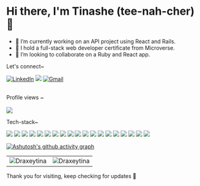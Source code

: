 <h1> Hi there, I'm Tinashe (tee-nah-cher)👋</h1>

- 🔭 I’m currently working on an API project using React and Rails. 
- 🌱 I hold a full-stack web developer certificate from Microverse.
- 👯 I’m looking to collaborate on a Ruby and React app.

<div align="left">
  <p>Let's connect~</p>
<a  href="https://www.linkedin.com/in/timothy-tinashe-murambinda" target="_blank"><img alt="LinkedIn" src="https://img.shields.io/badge/linkedin%20-%230077B5.svg?&style=plastic&logo=linkedin&logoColor=white" /></a>
<a href="https://twitter.com/tinamura2" target="_blank"> <img src="https://img.shields.io/badge/twitter-%2300acee.svg?&style=plastic&logo=twitter&logoColor=white&alt=twitter" /></a>
<a href="mailto:tinashemurambinda@gmail.com"><img  alt="Gmail" src="https://img.shields.io/badge/Gmail-D14836?style=plastic&logo=gmail&logoColor=white" /><a/>
<br>
<br>
</div>


<p align="left"> 
  Profile views ~ <br><br>
  <img src="https://profile-counter.glitch.me/Draxeytina/count.svg" />
</p>

<p align="left">Tech-stack~</p>
<div align="left">
<img src="https://img.shields.io/badge/javascript-%23323330.svg?style=plastic&logo=javascript&logoColor=%23F7DF1E" /> <img src="https://img.shields.io/badge/react-%2320232a.svg?style=plastic&logo=react&logoColor=%2361DAFB" /> <img src="https://img.shields.io/badge/ruby-%23CC342D.svg?style=plastic&logo=ruby&logoColor=white" /> <img src="https://img.shields.io/badge/rails-%23CC0000.svg?style=plastic&logo=ruby-on-rails&logoColor=white" /> <img src="https://img.shields.io/badge/ESLint-4B3263?style=plastic&logo=eslint&logoColor=white" /> <img src="https://img.shields.io/badge/html5-%23E34F26.svg?style=plastic&logo=html5&logoColor=white" /> <img src="https://img.shields.io/badge/css3-%231572B6.svg?style=plastic&logo=css3&logoColor=white" /> <img src="https://img.shields.io/badge/SASS-hotpink.svg?style=plastic&logo=SASS&logoColor=white> <img src="https://img.shields.io/badge/bootstrap-%23563D7C.svg?style=plastic&logo=bootstrap&logoColor=white"> <img src="https://img.shields.io/badge/git-%23F05033.svg?style=plastic&logo=git&logoColor=white" /> <img src="https://img.shields.io/badge/github-%23121011.svg?style=plastic&logo=github&logoColor=white" /> <img src="https://img.shields.io/badge/NPM-%23000000.svg?style=plastic&logo=npm&logoColor=white" /> <img src="https://img.shields.io/badge/yarn-%232C8EBB.svg?style=plastic&logo=yarn&logoColor=white" /> <img src="https://img.shields.io/badge/-jest-%23C21325?style=plastic&logo=jest&logoColor=white" /> <img src="https://img.shields.io/badge/-mocha-%238D6748?style=plastic&logo=mocha&logoColor=white" />  <img src="https://img.shields.io/badge/-selenium-%43B02A?style=plastic&logo=selenium&logoColor=white" /> <img src="https://img.shields.io/badge/postgres-%23316192.svg?style=plastic&logo=postgresql&logoColor=white" /> <img src="https://img.shields.io/badge/mysql-%2300f.svg?style=plastic&logo=mysql&logoColor=white" /> <img src="https://img.shields.io/badge/Microsoft%20SQL%20Sever-CC2927?style=plastic&logo=microsoft%20sql%20server&logoColor=white" /> <img src="https://img.shields.io/badge/mysql-%2300f.svg?style=plastic&logo=mysql&logoColor=white" />
</div>

[![Ashutosh's github activity graph](https://activity-graph.herokuapp.com/graph?username=Draxeytina&bg_color=0d1117&color=fff&line=1155ba&point=dcdcdc&area=true&hide_border=true)](https://github.com/ashutosh00710/github-readme-activity-graph)
  
<table align="center">
  <tr>
   
<td><img src="https://github-readme-stats.vercel.app/api?username=Draxeytina&include_all_commits=true&count_private=true&show_icons=true&line_height=20&title_color=7A7ADB&icon_color=2234AE&text_color=D3D3D3&bg_color=0,000000,130F40" alt="Draxeytina" />
    <td><img src="https://github-readme-stats.vercel.app/api/top-langs?username=Draxeytina&show_icons=true&locale=en&layout=compact&title_color=7A7ADB&icon_color=2234AE&text_color=D3D3D3&bg_color=0,000000,130F40" alt="Draxeytina" /></td>
  </tr>
</table>


Thank you for visiting, keep checking for updates 👋

